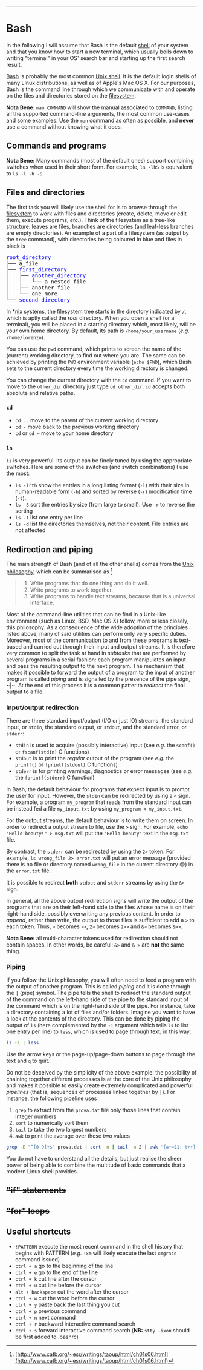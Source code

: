 ---

# Bash

In the following I will assume that Bash is the default [shell](#shell) of your system and that you know how to start a new terminal, which usually boils down to writing "terminal" in your OS' search bar and starting up the first search result.

[Bash](https://www.gnu.org/software/bash/) is probably the most common [Unix shell](https://en.wikipedia.org/wiki/Unix_shell). It is the default login shells of many LInux distributions, as well as of Apple's Mac OS X. For our purposes, Bash is the command line through which we communicate with and operate on the files and directories stored on the [filesystem](#filesystem).

**Nota Bene:** `man COMMAND` will show the manual associated to `COMMAND`, listing all the supported command-line arguments, the most common use-cases and some examples. Use the `man` command as often as possible, and **never** use a command without knowing what it does.

## Commands and programs

**Nota Bene:** Many commands (most of the default ones) support combining switches  when used in their short form. For example, `ls -lhS` is equivalent to `ls -l -h -S`.

## Files and directories

The first task you will likely use the shell for is to browse through the [filesystem](#filesystem) to work with files and directories (create, delete, move or edit them, execute programs, *etc.*). Think of the filesystem as a tree-like structure: leaves are files, branches are directories (and leaf-less branches are empty directories). An example of a part of a filesystem (as output by the `tree` command), with directories being coloured in blue and files in black is

<pre>
<span style="color:blue">root_directory</span>
├── a_file
├── <span style="color:blue">first_directory</span>
│   ├── <span style="color:blue">another_directory</span>
│   │   └── a_nested_file
│   ├── another_file
│   └── one_more
└── <span style="color:blue">second_directory</span>
</pre>

In [*nix](#unix-like) systems, the filesystem tree starts in the directory indicated by `/`, which is aptly called the *root* directory. When you open a shell (or a terminal), you will be placed in a starting directory which, most likely, will be your own home directory. By default, its path is `/home/your_username` (*e.g.* `/home/lorenzo`).

You can use the `pwd` command, which prints to screen the name of the (current) working directory, to find out where you are. The same can be achieved by printing the `PWD` environment variable (`echo $PWD`), which Bash sets to the current directory every time the working directory is changed.

You can change the current directory with the `cd` command. If you want to move to the `other_dir` directory just type `cd other_dir`. `cd` accepts both absolute and relative paths.

### `cd`

* `cd ..` move to the parent of the current working directory
* `cd -` move back to the previous working directory
* `cd` or `cd ~` move to your home directory

### `ls`

`ls` is very powerful. Its output can be finely tuned by using the appropriate switches. Here are some of the switches (and switch combinations) I use the most:

* `ls -lrth` show the entries in a long listing format (`-l`) with their size in human-readable form (`-h`) and sorted by reverse (`-r`) modification time (`-t`). 
* `ls -S` sort the entries by size (from large to small). Use `-r` to reverse the sorting
* `ls -1` list one entry per line
* `ls -d` list the directories themselves, not their content. File entries are not affected

## Redirection and piping

The main strength of Bash (and of all the other shells) comes from the [Unix philosophy](https://en.wikipedia.org/wiki/Unix_philosophy), which can be summarised as [^bash_philosophy]

> 1. Write programs that do one thing and do it well.
> 2. Write programs to work together.
> 3. Write programs to handle text streams, because that is a universal interface.

Most of the command-line utilities that can be find in a Unix-like environment (such as Linux, BSD, Mac OS X) follow, more or less closely, this philosophy. As a consequence of the wide adoption of the principles listed above, many of said utilities can perform only very specific duties. Moreover, most of the communication to and from these programs is text-based and carried out through their input and output streams. It is therefore very common to split the task at hand in *subtasks* that are performed by several programs in a serial fashion: each program manipulates an input and pass the resulting output to the next program. The mechanism that makes it possible to forward the output of a program to the input of another program is called *piping* and is signalled by the presence of the pipe sign, ~|~. At the end of this process it is a common patter to *redirect* the final output to a file.

### Input/output redirection

There are three standard input/output (I/O or just IO) streams: the standard input, or `stdin`, the standard output, or `stdout`, and the standard error, or `stderr`:

* `stdin` is used to acquire (possibly interactive) input (see *e.g.* the `scanf()` or `fscanf(stdin)` C functions)
* `stdout` is to print the *regular* output of the program (see *e.g.* the `printf()` or `fprintf(stdout)` C functions)
* `stderr` is for printing warnings, diagnostics or error messages (see *e.g.* the `fprintf(stderr)` C function)

In Bash, the default behaviour for programs that expect input is to prompt the user for input. However, the `stdin` can be redirected by using a `<` sign. For example, a program `my_program` that reads from the standard input can be instead fed a file `my_input.txt` by using `my_program < my_input.txt`.

For the output streams, the default behaviour is to write them on screen. In order to redirect a output stream to file, use the `>` sign. For example, `echo "Hello beauty!" > msg.txt` will put the `"Hello beauty"` text in the `msg.txt` file.

By contrast, the `stderr` can be redirected by using the `2>` token. For example, `ls wrong_file 2> error.txt` will put an error message (provided there is no file or directory named `wrong_file` in the current directory :smile:) in the `error.txt` file.

It is possible to redirect **both** `stdout` and `stderr` streams by using the `&>` sign. 

In general, all the above output redirection signs will write the output of the programs that are on their left-hand side to the files whose name is on their right-hand side, possibly overwriting any previous content. In order to *append*, rather than write, the output to those files is sufficient to add a `>` to each token. Thus, `>` becomes `>>`, `2>` becomes `2>>` and `&>` becomes `&>>`.

**Nota Bene:** all multi-character tokens used for redirection should not contain spaces. In other words, be careful: `&>` and `& >` are **not** the same thing.

### Piping

If you follow the Unix philosophy, you will often need to feed a program with the output of another program. This is called *piping* and it is done through the `|` (pipe) symbol. The pipe tells the shell to redirect the standard output of the command on the left-hand side of the pipe  to the standard input of the command which is on the right-hand side of the pipe. For instance, take a directory containing a lot of files and/or folders. Imagine you want to have a look at the contents of the directory. This can be done by piping the output of `ls` (here complemented by the `-1` argument which tells `ls` to list one entry per line) to `less`, which is used to page through text, in this way:

```bash
ls -1 | less
```

Use the arrow keys or the page-up/page-down buttons to page through the text and `q` to quit.

Do not be deceived by the simplicity of the above example: the possibility of chaining together different processes is at the core of the Unix philosophy and makes it possible to easily create extremely complicated and powerful *pipelines* (that is, sequences of processes linked together by `|`). For instance, the following pipeline uses 

1. `grep` to extract from the `prova.dat` file only those lines that contain integer numbers
2. `sort` to numerically sort them
3. `tail` to take the two largest numbers
4. `awk` to print the average over these two values

```bash
grep -E "^[0-9]+$" prova.dat | sort -n | tail -n 2 | awk '{a+=$1; t++} END {print a/t}'
```

You do not have to understand all the details, but just realise the sheer power of being able to combine the multitude of basic commands that a modern Linux shell provides.

## ~~"if" statements~~

## ~~"for" loops~~

## Useful shortcuts

* `!PATTERN` execute the most recent command in the shell history that begins with PATTERN (*e.g.* `!xm` will likely execute the last `xmgrace` command issued)
* `ctrl + a` go to the beginning of the line
* `ctrl + e` go to the end of the line
* `ctrl + k` cut line after the cursor
* `ctrl + u` cut line before the cursor
* `alt + backspace` cut the word after the cursor
* `ctrl + w` cut the word before the cursor
* `ctrl + y` paste back the last thing you cut
* `ctrl + p` previous command
* `ctrl + n` next command
* `ctrl + r` backward interactive command search
* `ctrl + s` forward interactive command search (**NB:** `stty -ixon` should be first added to .bashrc)

[^bash_philosophy]: [http://www.catb.org/~esr/writings/taoup/html/ch01s06.html](http://www.catb.org/~esr/writings/taoup/html/ch01s06.html)
